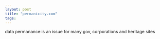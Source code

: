 ```yaml
---
layout: post
title: "permanicity.com"
tags:
---
```

data permanance is an issue for many gov, corporations and heritage sites
